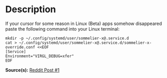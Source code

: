 # Description
If your cursor for some reason in Linux (Beta) apps somehow disappeared paste the following command into your Linux terminal:

```
mkdir -p ~/.config/systemd/user/sommelier-x@.service.d
cat > ~/.config/systemd/user/sommelier-x@.service.d/sommelier-x-override.conf <<EOF
[Service]
Environment="VIRGL_DEBUG=xfer"
EOF
```

**Source(s):**
[Reddit Post #1](https://www.reddit.com/r/chromeos/comments/mx567r/if_your_cursor_does_not_appear_in_certainall/)
